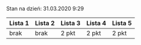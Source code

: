 Stan na dzień: 31.03.2020 9:29

| Lista 1 | Lista 2 | Lista 3 | Lista 4 | Lista 5 |
|---|---|---|---|---|
| brak | brak | 2 pkt | 2 pkt | 2 pkt |
